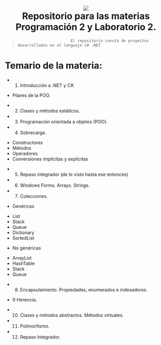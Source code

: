 <h1 align="center">
    <img src="https://pbs.twimg.com/media/CXfcyhcWYAEK3zg.jpg">
    <br/>
      Repositorio para las materias Programación 2 y Laboratorio 2.
    <br/>
</h1>

>                            El repositorio consta de proyectos desarrollados en el lenguaje C# .NET

# Temario de la materia:
* 1) Introducción a .NET y C#.
- Pilares de la POO.
   
* 2) Clases y métodos estáticos.
   
* 3) Programación orientada a objetos (POO).

* 4) Sobrecarga.
- Constructores
- Métodos
- Operadores
- Conversiones implícitas y explícitas
   
* 5) Repaso integrador (de lo visto hasta ese entonces)
   
* 6) Windows Forms. Arrays. Strings.
   
* 7) Colecciones.
* Genéricas
- List
- Stack
- Queue
- Dictionary
- SortedList

* No genéricas
- ArrayList
- HashTable
- Stack
- Queue
   
* 8) Encapsulamiento. Propiedades, enumerados e indexadores.

* 9 Herencia.
   
* 10) Clases y métodos abstractos. Métodos virtuales.

* 11) Polimorfismo.

* 12) Repaso Integrador.
